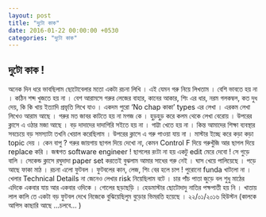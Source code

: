 ```yaml
---
layout: post
title: "দুটো কাক"
date: 2016-01-22 00:00:00 +0530
categories: "দুটো কাক"
---
```


দুটো কাক !
---------------------------------------------------------------------------------
অনেক দিন ধরে ভাবছিলাম ছোটোবেলার মতো একটা রচনা লিখি । এই যেমন গরু নিয়ে লিখতাম । বেশি ভাবতে হয় না । কঠিন শব্দ খুজতে হয় না । বেশ আরামসে গরুর লেজের বাহার, কানের আকার, শিং এর ধার, নরম গলকম্বল, কত দুধ দেয়, কি কি খায় ইত্যাদি প্রভৃতি লিখে যাও । একদম পুরো ‘No chap কাকা’ types এর লেখা । এরকম লেখা লিখেও আরাম আছে । গরুর মত জাবর কাটতে হয় না মগজ কে । হুড়হুড় করে কলম থেকে লেখা বেরোয় ।
উপরের ক্লাসে এ ওঠার মজা আছে । বড় দাদাদের দাদাগিরি সইতে হয় না । গাট্টা খেতে হয় না । কিন্ত আমাদের শিক্ষা ব্যবস্থার সবচেয়ে বড় সমস্যাটা তখনি খেয়াল করেছিলাম । উপরের ক্লাসে এ গরু পাওয়া যায় না । মাস্টার ইচ্ছে করে কড়া কড়া topic দেয় । কেন বাপু ? গরুর জায়গায় ছাগল দিয়ে দেখো না, কেমন Control F দিয়ে গরুখুঁজি আর ছাগল দিয়ে replace করি । জন্মগত software engineer ! ছাগলের রংটা না হয় একটু edit মেরে দেবো !
সে গুড়ে বালি । সেকেন্ড ক্লাসে রঘুদাদা paper set করতেই বুঝলাম আমার সাধের গরু নেই । ঘাস খেয়ে পালিয়েছে । পড়ে আছে ফাকা মাঠ । রচনা এলো ফুটবল । ফুটবলের কান, লেজ, শিং বের হলে চাপ ! পুরোনো funda খাটলো না । খেলার Technical Details না জেনেও লেখার risk নিয়েছিলাম বটে । চার পাঁচ পাতা জুড়ে বল শুধু মাঠের এদিকে একবার যায় আর একবার ওদিকে । গোলের ছড়াছড়ি । হেডমাস্টার ছোটোদাদু নাতির পক্ষপাতী হয় নি । খাতায় লাল কালি তে একটা বড় ফুটবল দেখে নিজেকে বুঝিয়েছিলুম বুড়োর ভিমরতি হয়েছে ।
২২/০১/২০১৬
হিউস্টন
(কালকে আপিস কাছারি আছে ...চলবে... )